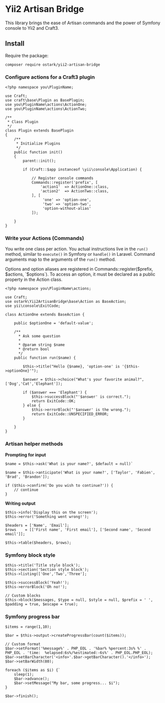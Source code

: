 # Yii2 Artisan Bridge

This library brings the ease of Artisan commands and the power of Symfony console to Yii2 and Craft3.

## Install

Require the package:
```
composer require ostark/yii2-artisan-bridge
```

### Configure actions for a Craft3 plugin
```
<?php namespace you\PluginName;

use Craft;
use craft\base\Plugin as BasePlugin;
use you\PluginName\actions\ActionOne;
use you\PluginName\actions\ActionTwo;

/**
 * Class Plugin
 */
class Plugin extends BasePlugin
{
    /**
     * Initialize Plugins
     */
    public function init()
    {
        parent::init();

        if (Craft::$app instanceof \yii\console\Application) {

            // Register console commands
            Commands::register('prefix', [
                'action1'  => ActionOne::class,
                'action2'  => ActionTwo::class,
            ], [
                 'one' => 'option-one',
                 'two' => 'option-two',
                 'option-without-alias'
            ]);
        
    }
}

```

### Write your Actions (Commands)

You write one class per action. You actual instructions live in the `run()` method, similar to 
`execute()` in Symfony or `handle()` in Laravel. Command arguments map to the arguments of the `run()` method.

Options and option aliases are registered in Commands::register($prefix, $actions, `$options`). To access an option, 
it must be declared as a public property in the Action class. 

```
<?php namespace you\PluginName\actions;

use Craft;
use ostark\Yii2ArtisanBridge\base\Action as BaseAction;
use yii\console\ExitCode;

class ActionOne extends BaseAction {

    public $optionOne = 'default-value';
    
    /**
      * Ask some question
      *
      * @param string $name
      * @return bool
      */
    public function run($name) {
    
        $this->title("Hello {$name}, 'option-one' is '{$this->optionOne}'");
        
        $answer = $this->choice("What's your favorite animal?", ['Dog','Cat','Elephant']);
        
        if ($answer === 'Elephant') {
            $this->successBlock("'$answer' is correct.");
            return ExitCode::OK;
        } else {
            $this->errorBlock("'$answer' is the wrong.");
            return ExitCode::UNSPECIFIED_ERROR;
        }
    
    }
}   
```

### Artisan helper methods

**Prompting for input**

```
$name = $this->ask('What is your name?', $default = null)`
```
```
$name = $this->anticipate('What is your name?', ['Taylor', 'Fabien', 'Brad', 'Brandon']);
```
```
if ($this->confirm('Do you wish to continue?')) {
    // continue
}
```
**Writing output**

```
$this->info('Display this on the screen');
$this->error('Something went wrong!');
```

```
$headers = ['Name', 'Email'];
$rows    = [['First name', 'First email'], ['Second name', 'Second email']];

$this->table($headers, $rows);
```

### Symfony block style

```
$this->title('Title style block');
$this->section('Section style block');
$this->listing(['One','Two','Three'];

$this->successBlock('Yeah!');
$this->errorBlock('Oh no!');

// Custom blocks
$this->block($messages, $type = null, $style = null, $prefix = ' ', $padding = true, $escape = true);

```


### Symfony progress bar

```
$items = range(1,10);

$bar = $this->output->createProgressBar(count($items));

// Custom format
$bar->setFormat('%message%' . PHP_EOL . '%bar% %percent:3s% %' . PHP_EOL . 'time:  %elapsed:6s%/%estimated:-6s%' . PHP_EOL.PHP_EOL);
$bar->setBarCharacter('<info>'.$bar->getBarCharacter().'</info>');
$bar->setBarWidth(80);

foreach ($items as $i) {`
    sleep(1);
    $bar->advance();
    $bar->setMessage("My bar, some progress... $i");
}

$bar->finish();
```
